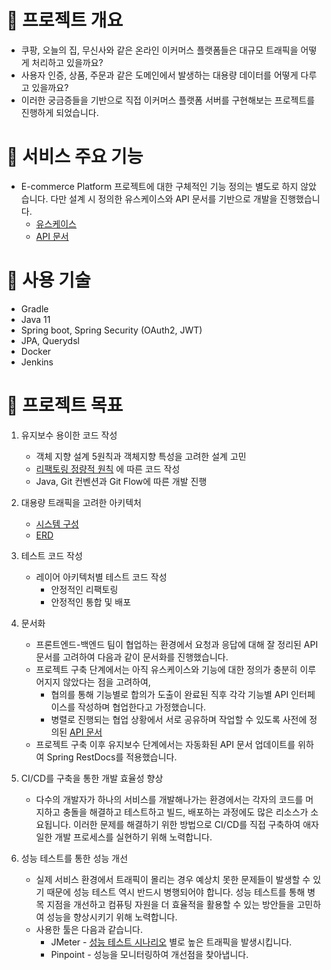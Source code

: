 # 🎲 프로젝트 개요
* 쿠팡, 오늘의 집, 무신사와 같은 온라인 이커머스 플랫폼들은 대규모 트래픽을 어떻게 처리하고 있을까요?
* 사용자 인증, 상품, 주문과 같은 도메인에서 발생하는 대용량 데이터를 어떻게 다루고 있을까요?
* 이러한 궁금증들을 기반으로 직접 이커머스 플랫폼 서버를 구현해보는 프로젝트를 진행하게 되었습니다.

# 🎲 서비스 주요 기능 
* E-commerce Platform 프로젝트에 대한 구체적인 기능 정의는 별도로 하지 않았습니다. 다만 설계 시 정의한 유스케이스와 API 문서를 기반으로 개발을 진행했습니다.
  * [유스케이스](https://github.com/e-build/commerce-platform-boot/wiki/3.-Usecase)
  * [API 문서](https://github.com/e-build/commerce-platform-boot/wiki/4.-API-%EC%9D%B8%ED%84%B0%ED%8E%98%EC%9D%B4%EC%8A%A4-%EC%84%A4%EA%B3%84)

# 🎲 사용 기술
* Gradle
* Java 11
* Spring boot, Spring Security (OAuth2, JWT)
* JPA, Querydsl
* Docker
* Jenkins

# 🎲 프로젝트 목표
1. 유지보수 용이한 코드 작성
   * 객체 지향 설계 5원칙과 객체지향 특성을 고려한 설계 고민
   * [리팩토링 정량적 원칙](https://github.com/e-build/commerce-platform-boot/wiki/5.-Techical-Issue) 에 따른 코드 작성
   * Java, Git 컨벤션과 Git Flow에 따른 개발 진행
   
2. 대용량 트래픽을 고려한 아키텍처
   * [시스템 구성]()
   * [ERD]()

3. 테스트 코드 작성
   * 레이어 아키텍처별 테스트 코드 작성
     * 안정적인 리팩토링
     * 안정적인 통합 및 배포 

4. 문서화
   * 프론트엔드-백엔드 팀이 협업하는 환경에서 요청과 응답에 대해 잘 정리된 API 문서를 고려하여 다음과 같이 문서화를 진행했습니다.
   * 프로젝트 구축 단계에서는 아직 유스케이스와 기능에 대한 정의가 충분히 이루어지지 않았다는 점을 고려하여, 
     * 협의를 통해 기능별로 합의가 도출이 완료된 직후 각각 기능별 API 인터페이스를 작성하며 협업한다고 가정했습니다.
     * 병렬로 진행되는 협업 상황에서 서로 공유하며 작업할 수 있도록 사전에 정의된 [API 문서](https://github.com/e-build/commerce-platform-boot/wiki/4.-API-%EC%9D%B8%ED%84%B0%ED%8E%98%EC%9D%B4%EC%8A%A4-%EC%84%A4%EA%B3%84)
   * 프로젝트 구축 이후 유지보수 단계에서는 자동화된 API 문서 업데이트를 위하여 Spring RestDocs를 적용했습니다.

5. CI/CD를 구축을 통한 개발 효율성 향상
   * 다수의 개발자가 하나의 서비스를 개발해나가는 환경에서는 각자의 코드를 머지하고 충돌을 해결하고 테스트하고 빌드, 배포하는 과정에도 많은 리소스가 소요됩니다. 이러한 문제를 해결하기 위한 방법으로 CI/CD를 직접 구축하여 애자일한 개발 프로세스를 실현하기 위해 노력합니다.

6. 성능 테스트를 통한 성능 개선
   * 실제 서비스 환경에서 트래픽이 몰리는 경우 예상치 못한 문제들이 발생할 수 있기 때문에 성능 테스트 역시 반드시 병행되어야 합니다. 성능 테스트를 통해 병목 지점을 개선하고 컴퓨팅 자원을 더 효율적을 활용할 수 있는 방안들을 고민하여 성능을 향상시키기 위해 노력합니다. 
   * 사용한 툴은 다음과 같습니다.
     * JMeter - [성능 테스트 시나리오]() 별로 높은 트래픽을 발생시킵니다. 
     * Pinpoint - 성능을 모니터링하여 개선점을 찾아냅니다.